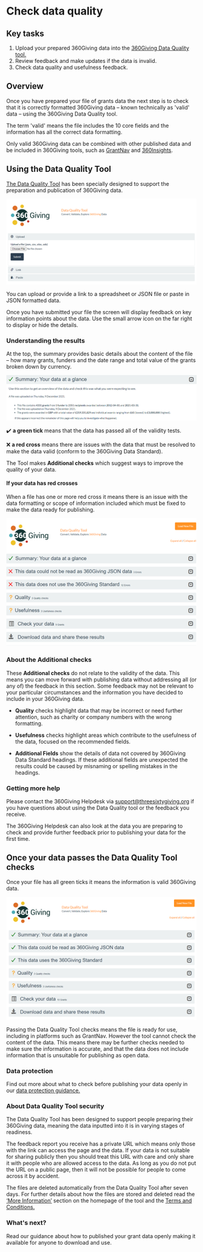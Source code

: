 # Check data quality

<div class="box box--teal">
    <h2 class="box__heading">Key tasks</h2>
    <p><ol>
      <li>Upload your prepared 360Giving data into the <a href="https://dataquality.threesixtygiving.org/" target="_blank">360Giving Data Quality tool.</a></li>
      <li>Review feedback and make updates if the data is invalid.</li>
      <li>Check data quality and usefulness feedback.</li>
      </ol></p></div>

## Overview
Once you have prepared your file of grants data the next step is to check that it is correctly formatted 360Giving data – known technically as 'valid' data – using the 360Giving Data Quality tool.

The term 'valid' means the file includes the 10 core fields and the information has all the correct data formatting. 

Only valid 360Giving data can be combined with other published data and be included in 360Giving tools, such as <a href="https://grantnav.threesixtygiving.org/" target="_blank">GrantNav</a> and <a href="https://insights.threesixtygiving.org/" target="_blank">360Insights</a>.

## Using the Data Quality Tool
<a href="https://dataquality.threesixtygiving.org/" target="_blank">The Data Quality Tool</a> has been specially designed to support the preparation and publication of 360Giving data.

![Screen shot of the 360Giving Data Quality Tool](../../assets/DQT_screenshot_homepage.PNG)

You can upload or provide a link to a spreadsheet or JSON file or paste in JSON formatted data.

Once you have submitted your file the screen will display feedback on key information points about the data. Use the small arrow icon on the far right to display or hide the details.

### Understanding the results
At the top, the summary provides basic details about the content of the file – how many grants, funders and the date range and total value of the grants broken down by currency.

![Summary results from 360Giving Data Quality Tool](../../assets/DQT_summary_results_page_example_screenshot.PNG)


✔️ **a green tick** means that the data has passed all of the validity tests.

❌ **a red cross** means there are issues with the data that must be resolved to make the data valid (conform to the 360Giving Data Standard).

The Tool makes **Additional checks** which suggest ways to improve the quality of your data.

#### If your data has red crosses
When a file has one or more red cross it means there is an issue with the data formatting or scope of information included which must be fixed to make the data ready for publishing.

![Invalid data with error messages from the Data Quality Tool](../../assets/DQT_screenshot_summary_results_broken.png)

### About the Additional checks
These **Additional checks** do not relate to the validity of the data. This means you can move forward with publishing data without addressing all (or any of) the feedback in this section. Some feedback may not be relevant to your particular circumstances and the information you have decided to include in your 360Giving data. 

- **Quality** checks highlight data that may be incorrect or need further attention, such as charity or company numbers with the wrong formatting.

- **Usefulness** checks highlight areas which contribute to the usefulness of the data, focused on the recommended fields.

- **Additional Fields** show the details of data not covered by 360Giving Data Standard headings. If these additional fields are unexpected the results could be caused by misnaming or spelling mistakes in the headings.

### Getting more help
Please contact the 360Giving Helpdesk via <support@threesixtygiving.org> if you have questions about using the Data Quality tool or the feedback you receive.

The 360Giving Helpdesk can also look at the data you are preparing to check and provide further feedback prior to publishing your data for the first time.

## Once your data passes the Data Quality Tool checks
Once your file has all green ticks it means the information is valid 360Giving data.

![Valid data passing Data Quality Tool checks](../../assets/DQT_screenshot_summary_results_valid.PNG)

Passing the Data Quality Tool checks means the file is ready for use, including in platforms such as GrantNav. However the tool cannot check the content of the data. This means there may be further checks needed to make sure the information is accurate, and that the data does not include information that is unsuitable for publishing as open data.

<div class="box box--teal">
    <h3 class="box__heading">Data protection</h3>
    <p>Find out more about what to check before publishing your data openly in our <a href="../../guidance/data-protection" target="_blank">data protection guidance.</a></p></div>

### About Data Quality Tool security
The Data Quality Tool has been designed to support people preparing their 360Giving data, meaning the data inputted into it is in varying stages of readiness. 

The feedback report you receive has a private URL which means only those with the link can access the page and the data. If your data is not suitable for sharing publicly then you should treat this URL with care and only share it with people who are allowed access to the data. As long as you do not put the URL on a public page, then it will not be possible for people to come across it by accident.

The files are deleted automatically from the Data Quality Tool after seven days. For further details about how the files are stored and deleted read the <a href="https://dataquality.threesixtygiving.org/" target="_blank">‘More Information’</a> section on the homepage of the tool and the <a href="https://dataquality.threesixtygiving.org/terms/" target="_blank">Terms and Conditions.</a> 

### What's next?
Read our guidance about how to published your grant data openly making it available for anyone to download and use.


